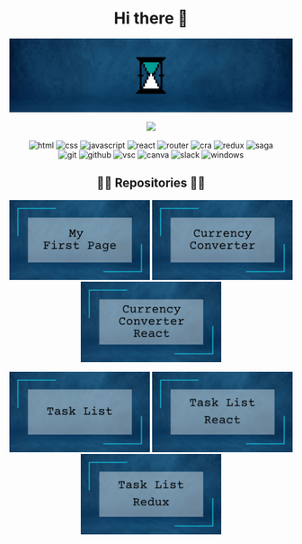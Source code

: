 <div align="center">
<h1 align="center">Hi there 👋</h1>
<img width="770" src="https://github.com/kepkaklaudia/kepkaklaudia/blob/main/images/Welcome.gif" alt="welcome">

![](https://komarev.com/ghpvc/?username=kepkaklaudia&color=0F4C81&style=for-the-badge)

<div>
  <img src="https://img.shields.io/badge/-HTML-0F4C81?logo=HTML5&logoColor=white&style=flat-square" alt="html"> 
  <img src="https://img.shields.io/badge/-CSS-0F4C81?logo=CSS3&logoColor=white&style=flat-square" alt="css"> 
  <img src="https://img.shields.io/badge/-JavaScript-0F4C81?logo=JavaScript&logoColor=white&style=flat-square" alt="javascript"> 
  <img src="https://img.shields.io/badge/-React-0F4C81?logo=React&logoColor=white&style=flat-square" alt="react"> 
  <img src="https://img.shields.io/badge/-React%20Router-0F4C81?logo=React-Router&logoColor=white&style=flat-square" alt="router"> 
  <img src="https://img.shields.io/badge/-Create%20React%20App-0F4C81?logo=Create-React-App&logoColor=white&style=flat-square" alt="cra"> 
  <img src="https://img.shields.io/badge/-Redux-0F4C81?logo=Redux&logoColor=white&style=flat-square" alt="redux"> 
  <img src="https://img.shields.io/badge/-Redux%20Saga-0F4C81?logo=Redux-Saga&logoColor=white&style=flat-square" alt="saga"> 
</div>
<div>
  <img src="https://img.shields.io/badge/-Git-0F4C81?logo=Git&logoColor=white&style=flat-square" alt="git"> 
  <img src="https://img.shields.io/badge/-GitHub-0F4C81?logo=GitHub&logoColor=white&style=flat-square" alt="github"> 
  <img src="https://img.shields.io/badge/-Visual%20Studio%20Code-0F4C81?logo=Visual-Studio-Code&logoColor=white&style=flat-square" alt="vsc"> 
  <img src="https://img.shields.io/badge/-Canva-0F4C81?logo=Canva&logoColor=white&style=flat-square" alt="canva"> 
  <img src="https://img.shields.io/badge/-Slack-0F4C81?logo=Slack&logoColor=white&style=flat-square" alt="slack"> 
  <img src="https://img.shields.io/badge/-Windows-0F4C81?logo=Windows&logoColor=white&style=flat-square" alt="windows">
</div>
  
<h2 align="center">👨‍💻 Repositories 👨‍💻</h2>
<a href="https://https://github.com/kepkaklaudia/myFirstPage"><img width="250" src="https://github.com/kepkaklaudia/kepkaklaudia/blob/main/images/MyFirstPage.png" alt="my-first-page"></a> <a href="https://github.com/kepkaklaudia/currencyConverter"><img width="250" src="https://github.com/kepkaklaudia/kepkaklaudia/blob/main/images/CurrencyConverter.png" alt="currency-converter"></a> <a href="https://github.com/kepkaklaudia/currency-converter-react"><img width="250" src="https://github.com/kepkaklaudia/kepkaklaudia/blob/main/images/CurrencyConverterReact.png" alt="currency-converter-react"></a>

<a href="https://github.com/kepkaklaudia/taskList"><img width="250" src="https://github.com/kepkaklaudia/kepkaklaudia/blob/main/images/TaskList.png" alt="task-list"></a> <a href="https://github.com/kepkaklaudia/taskList-react"><img width="250" src="https://github.com/kepkaklaudia/kepkaklaudia/blob/main/images/TaskListReact.png" alt="task-list-react"></a> <a href="https://github.com/kepkaklaudia/taskList-redux"><img width="250" src="https://github.com/kepkaklaudia/kepkaklaudia/blob/main/images/TaskListRedux.png" alt="task-list-redux"></a>
 
</div>
